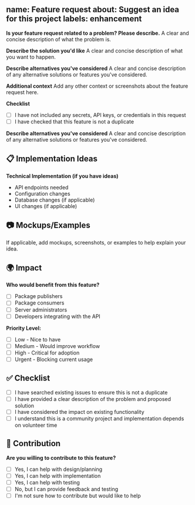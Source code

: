 name: Feature request
about: Suggest an idea for this project
labels: enhancement
---

**Is your feature request related to a problem? Please describe.**
A clear and concise description of what the problem is.

**Describe the solution you'd like**
A clear and concise description of what you want to happen.

**Describe alternatives you've considered**
A clear and concise description of any alternative solutions or features you've considered.

**Additional context**
Add any other context or screenshots about the feature request here.

**Checklist**
- [ ] I have not included any secrets, API keys, or credentials in this request
- [ ] I have checked that this feature is not a duplicate

**Describe alternatives you've considered**
A clear and concise description of any alternative solutions or features you've considered.

## 📋 Implementation Ideas

**Technical Implementation (if you have ideas)**
- API endpoints needed
- Configuration changes
- Database changes (if applicable)
- UI changes (if applicable)

## 📷 Mockups/Examples

If applicable, add mockups, screenshots, or examples to help explain your idea.

## 🌍 Impact

**Who would benefit from this feature?**
- [ ] Package publishers
- [ ] Package consumers
- [ ] Server administrators
- [ ] Developers integrating with the API

**Priority Level:**
- [ ] Low - Nice to have
- [ ] Medium - Would improve workflow
- [ ] High - Critical for adoption
- [ ] Urgent - Blocking current usage

## ✅ Checklist

- [ ] I have searched existing issues to ensure this is not a duplicate
- [ ] I have provided a clear description of the problem and proposed solution
- [ ] I have considered the impact on existing functionality
- [ ] I understand this is a community project and implementation depends on volunteer time

## 🤝 Contribution

**Are you willing to contribute to this feature?**
- [ ] Yes, I can help with design/planning
- [ ] Yes, I can help with implementation
- [ ] Yes, I can help with testing
- [ ] No, but I can provide feedback and testing
- [ ] I'm not sure how to contribute but would like to help
